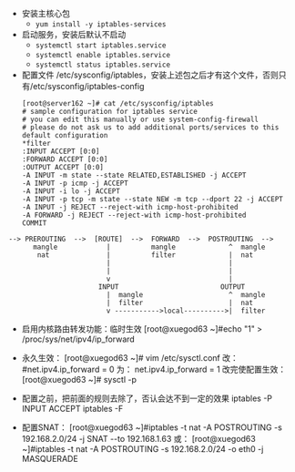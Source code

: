 - 安装主核心包
  - ```yum install -y iptables-services```
- 启动服务，安装后默认不启动
  - ```systemctl start iptables.service```
  - ```systemctl enable iptables.service```
  - ```systemctl status iptables.service```
- 配置文件 /etc/sysconfig/iptables，安装上述包之后才有这个文件，否则只有/etc/sysconfig/iptables-config
  ```
  [root@server162 ~]# cat /etc/sysconfig/iptables
  # sample configuration for iptables service
  # you can edit this manually or use system-config-firewall
  # please do not ask us to add additional ports/services to this default configuration
  *filter
  :INPUT ACCEPT [0:0]
  :FORWARD ACCEPT [0:0]
  :OUTPUT ACCEPT [0:0]
  -A INPUT -m state --state RELATED,ESTABLISHED -j ACCEPT
  -A INPUT -p icmp -j ACCEPT
  -A INPUT -i lo -j ACCEPT
  -A INPUT -p tcp -m state --state NEW -m tcp --dport 22 -j ACCEPT
  -A INPUT -j REJECT --reject-with icmp-host-prohibited
  -A FORWARD -j REJECT --reject-with icmp-host-prohibited
  COMMIT
  ```

```shell
--> PREROUTING  -->  [ROUTE]  -->  FORWARD  -->  POSTROUTING  -->
      mangle            |          mangle             ^  mangle
       nat              |          filter             |  nat
                        |                             |
                        |                             |
                        v                             |
                      INPUT                         OUTPUT
                        |  mangle                     ^  mangle
                        |  filter                     |  nat
                        v ----------->local---------->|  filter
```




- 启用内核路由转发功能：临时生效
  [root@xuegod63 ~]#echo "1" > /proc/sys/net/ipv4/ip_forward
- 永久生效：
  [root@xuegod63 ~]# vim /etc/sysctl.conf
  改：#net.ipv4.ip_forward = 0
  为： net.ipv4.ip_forward = 1
  改完使配置生效：
  [root@xuegod63 ~]# sysctl -p


- 配置之前，把前面的规则去除了，否认会达不到一定的效果
  iptables -P INPUT ACCEPT
  iptables -F
- 配置SNAT：
  [root@xuegod63 ~]#iptables -t nat -A POSTROUTING -s 192.168.2.0/24   -j  SNAT  --to 192.168.1.63
  或：
  [root@xuegod63 ~]#iptables -t nat -A POSTROUTING -s 192.168.2.0/24  -o eth0  -j MASQUERADE 

